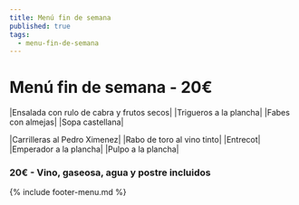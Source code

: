 ```yaml
---
title: Menú fin de semana
published: true
tags:
  - menu-fin-de-semana
---
```


# Menú fin de semana - 20€

|Ensalada con rulo de cabra y frutos secos|
|Trigueros a la plancha|
|Fabes con almejas|
|Sopa castellana|

|Carrilleras al Pedro Ximenez|
|Rabo de toro al vino tinto|
|Entrecot|
|Emperador a la plancha|
|Pulpo a la plancha|

### 20€ - Vino, gaseosa, agua y postre incluidos


{% include footer-menu.md %}
